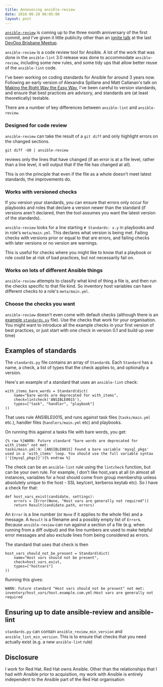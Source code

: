 ```yaml
---
title: Announcing ansible-review
date: 2016-06-28 06:05:00
layout: post
---
```

[`ansible-review`](https://github.com/willthames/ansible-review)
is coming up to the three month anniversary of the first commit,
and I've given it little publicity other than an
[ignite talk](http://willthames.github.io/devops-bris-ignite/#/) at the last
[DevOps Brisbane Meetup](http://www.meetup.com/Devops-Brisbane/).

`ansible-review` is a code review tool for Ansible. A lot of the work that was
done in the `ansible-lint` 3.0 release was done to accommodate `ansible-review`,
including some new rules, and some tidy ups that allow better reuse of the
`ansible-lint` code.

I've been working on coding standards for Ansible for around 3 years now.
Following an early version of Alexandra Spillane and Matt Callanan's talk
on [Making the Right Way the Easy Way](https://www.youtube.com/watch?v=yPy44B9h820),
I've been careful to version standards, and ensure that best practices
are advisory, and standards are (at least theoretically) testable.

There are a number of key differences between `ansible-lint` and
`ansible-review`.

### Designed for code review

`ansible-review` can take the result of a `git diff` and only highlight errors on
the changed sections.

```
git diff -U0 | ansible-review
```

reviews only the lines that have changed (if an error is at a file level,
rather than a line level, it will output that if the file has changed at all).

This is on the principle that even if the file as a whole doesn't meet
latest standards, the improvements do.

### Works with versioned checks

If you version your standards, you can ensure that errors only occur for
playbooks and roles that declare a version newer than the standard (if
versions aren't declared, then the tool assumes you want the latest version
of the standards).

`ansible-review` looks for a line starting `# Standards: x.y` in
playbooks and in role's `meta/main.yml`. This declares what version
is being met. Failing checks with versions prior or equal to that
are errors, and failing checks with later versions or no version
are warnings.

This is useful for checks where you might like to know that a playbook
or role could be at risk of bad practices, but not necessarily fail on.

### Works on lots of different Ansible things

`ansible-review` attempts to classify what kind of thing a file is, and
then run the checks specific to that file kind. So inventory host
variables can have different checks to a role's `meta/main.yml`.

### Choose the checks you want

`ansible-review` doesn't even come with default checks (although there is
an [example
`standards.py`](https://github.com/willthames/ansible-review/blob/master/examples/standards.py)
file). Use the checks that work for your organisation.
You might want to introduce all the example checks in your first version
of best practices, or just start with one check in version 0.1 and build up
over time)

## Examples of standards

The `standards.py` file contains an array of `Standard`s. Each `Standard`
has a name, a check, a list of types that the check applies to, and
optionally a version.

Here's an example of a standard that uses an `ansible-lint` check:

```
with_items_bare_words = Standard(dict(
    name="bare words are deprecated for with_items",
    check=lintcheck('ANSIBLE0015'),
    types=["task", "handler", "playbook"]
))
```

That uses rule ANSIBLE0015, and runs against task files (`tasks/main.yml` etc.),
handler files (`handlers/main.yml` etc) and playbooks.

On running this against a tasks file with bare words, you get:

```
{% raw %}WARN: Future standard "bare words are deprecated for with_items" not met:
tasks/main.yml:9: [ANSIBLE0015] Found a bare variable 'mysql_pkgs' used in a 'with_items' loop. You should use the full variable syntax ('{{mysql_pkgs}}'){% endraw %}
```

The check can be an `ansible-lint` rule using the `lintcheck` function, but
can be your own rule. For example, I don't like host_vars at all (in almost
all instances, variables for a host should come from group membership unless
absolutely unique to the host - SSL key/cert, kerberos keytab etc). So I have
a check for that:

```
def host_vars_exist(candidate, settings):
    errors = [Error(None, "Host vars are generally not required")]
    return Result(candidate.path, errors)
```

An `Error` is a line number (or `None` if it applies to the whole file)
and a message. A `Result` is a filename and a possibly empty list of
`Error`s. Because `ansible-review` can run against a section of a file
(e.g. when running from a diff output) and the line numbers are used
to make helpful error messages and also exclude lines from being
considered as errors.

The standard that uses that check is then

```
host_vars_should_not_be_present = Standard(dict(
    name="Host vars should not be present",
    check=host_vars_exist,
    types=["hostvars"]
))
```

Running this gives:

```
WARN: Future standard "Host vars should not be present" not met:
inventory/host_vars/host.example.com.yml:Host vars are generally not required
```


## Ensuring up to date ansible-review and ansible-lint

`standards.py` can contain `ansible_review_min_version` and
`ansible_lint_min_version`. This is to ensure that checks that
you need actually exist (e.g. a new `ansible-lint` rule)


## Disclosure

I work for Red Hat. Red Hat owns Ansible. Other than the relationships that I
had with Ansible prior to acquisition, my work with Ansible is entirely
independent to the Ansible part of the Red Hat organisation
